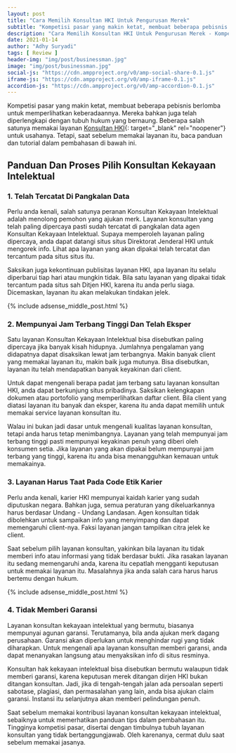 ```yaml
---
layout: post
title: "Cara Memilih Konsultan HKI Untuk Pengurusan Merek"
subtitle: "Kompetisi pasar yang makin ketat, membuat beberapa pebisnis berlomba untuk memperlihatkan keberadaannya."
description: "Cara Memilih Konsultan HKI Untuk Pengurusan Merek - Kompetisi pasar yang makin ketat, membuat beberapa pebisnis berlomba untuk memperlihatkan keberadaannya."
date: 2021-01-14
author: "Adhy Suryadi"
tags: [ Review ]
header-img: "img/post/businessman.jpg"
image: "img/post/businessman.jpg"
social-js: "https://cdn.ampproject.org/v0/amp-social-share-0.1.js"
iframe-js: "https://cdn.ampproject.org/v0/amp-iframe-0.1.js"
accordion-js: "https://cdn.ampproject.org/v0/amp-accordion-0.1.js"
---
```


Kompetisi pasar yang makin ketat, membuat beberapa pebisnis berlomba untuk memperlihatkan keberadaannya. Mereka bahkan juga telah diperlengkapi dengan tubuh hukum yang bernaung. Beberapa salah satunya memakai layanan [Konsultan HKI](https://patendo.com/ "Konsultan HKI"){: target="_blank" rel="noopener"} untuk usahanya. Tetapi, saat sebelum memakai layanan itu, baca panduan dan tutorial dalam pembahasan di bawah ini.

## Panduan Dan Proses Pilih Konsultan Kekayaan Intelektual

### 1. Telah Tercatat Di Pangkalan Data

Perlu anda kenali, salah satunya peranan Konsultan Kekayaan Intelektual adalah menolong pemohon yang ajukan merk. Layanan konsultan yang telah paling dipercaya pasti sudah tercatat di pangkalan data agen Konsultan Kekayaan Intelektual. Supaya memperoleh layanan paling dipercaya, anda dapat datangi situs situs Direktorat Jenderal HKI untuk mengorek info. Lihat apa layanan yang akan dipakai telah tercatat dan tercantum pada situs situs itu.

Saksikan juga kekontinuan publisitas layanan HKI, apa layanan itu selalu diperbarui tiap hari atau mungkin tidak. Bila satu layanan yang dipakai tidak tercantum pada situs sah Ditjen HKI, karena itu anda perlu siaga. Dicemaskan, layanan itu akan melakukan tindakan jelek.

{% include adsense_middle_post.html %}

### 2. Mempunyai Jam Terbang Tinggi Dan Telah Eksper

Satu layanan Konsultan Kekayaan Intelektual bisa disebutkan paling dipercaya jika banyak kisah hidupnya. Jumlahnya pengalaman yang didapatnya dapat disaksikan lewat jam terbangnya. Makin banyak client yang memakai layanan itu, makin baik juga mutunya. Bisa disebutkan, layanan itu telah mendapatkan banyak keyakinan dari client.

Untuk dapat mengenali berapa padat jam terbang satu layanan konsultan HKI, anda dapat berkunjung situs pribadinya. Saksikan kelengkapan dokumen atau portofolio yang memperlihatkan daftar client. Bila client yang diatasi layanan itu banyak dan eksper, karena itu anda dapat memilih untuk memakai service layanan konsultan itu.

Walau ini bukan jadi dasar untuk mengenali kualitas layanan konsultan, tetapi anda harus tetap menimbangnya. Layanan yang telah mempunyai jam terbang tinggi pasti mempunyai keyakinan penuh yang diberi oleh konsumen setia. Jika layanan yang akan dipakai belum mempunyai jam terbang yang tinggi, karena itu anda bisa menangguhkan kemauan untuk memakainya.

### 3. Layanan Harus Taat Pada Code Etik Karier

Perlu anda kenali, karier HKI mempunyai kaidah karier yang sudah diputuskan negara. Bahkan juga, semua peraturan yang dikeluarkannya harus berdasar Undang - Undang Landasan. Agen konsultan tidak dibolehkan untuk sampaikan info yang menyimpang dan dapat memengaruhi client-nya. Faksi layanan jangan tampilkan citra jelek ke client.

Saat sebelum pilih layanan konsultan, yakinkan bila layanan itu tidak memberi info atau informasi yang tidak berdasar bukti. Jika rasakan layanan itu sedang memengaruhi anda, karena itu cepatlah mengganti keputusan untuk memakai layanan itu. Masalahnya jika anda salah cara harus harus bertemu dengan hukum.

{% include adsense_middle_post.html %}

### 4. Tidak Memberi Garansi

Layanan konsultan kekayaan intelektual yang bermutu, biasanya mempunyai agunan garansi. Terutamanya, bila anda ajukan merk dagang perusahaan. Garansi akan diperlukan untuk menghindar rugi yang tidak diharapkan. Untuk mengenali apa layanan konsultan memberi garansi, anda dapat menanyakan langsung atau menyaksikan info di situs resminya.

Konsultan hak kekayaan intelektual bisa disebutkan bermutu walaupun tidak memberi garansi, karena keputusan merek ditangan dirjen HKI bukan ditangan konsultan. Jadi, jika di tengah-tengah jalan ada persoalan seperti sabotase, plagiasi, dan permasalahan yang lain, anda bisa ajukan claim garansi. Instansi itu selanjutnya akan memberi pelindungan penuh.

Saat sebelum memakai kontribusi layanan konsultan kekayaan intelektual, sebaiknya untuk memerhatikan panduan tips dalam pembahasan itu. Tingginya kompetisi pasar, disertai dengan timbulnya tubuh layanan konsultan yang tidak bertanggungjawab. Oleh karenanya, cermat dulu saat sebelum memakai jasanya.
